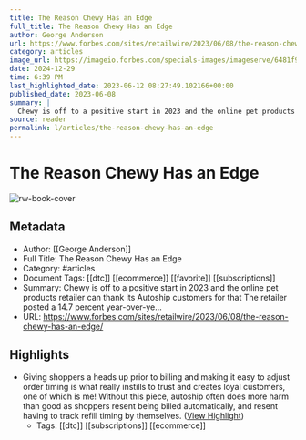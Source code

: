 ```yaml
---
title: The Reason Chewy Has an Edge
full_title: The Reason Chewy Has an Edge
author: George Anderson
url: https://www.forbes.com/sites/retailwire/2023/06/08/the-reason-chewy-has-an-edge/
category: articles
image_url: https://imageio.forbes.com/specials-images/imageserve/6481f977109fd42edbbec538/0x0.jpg?format=jpg&width=1200
date: 2024-12-29
time: 6:39 PM
last_highlighted_date: 2023-06-12 08:27:49.102166+00:00
published_date: 2023-06-08
summary: |
  Chewy is off to a positive start in 2023 and the online pet products retailer can thank its Autoship customers for that The retailer posted a 14.7 percent year-over-ye...
source: reader
permalink: l/articles/the-reason-chewy-has-an-edge
---
```

# The Reason Chewy Has an Edge

![rw-book-cover](https://imageio.forbes.com/specials-images/imageserve/6481f977109fd42edbbec538/0x0.jpg?format=jpg&width=1200)

## Metadata
- Author: [[George Anderson]]
- Full Title: The Reason Chewy Has an Edge
- Category: #articles
- Document Tags: [[dtc]] [[ecommerce]] [[favorite]] [[subscriptions]] 
- Summary: Chewy is off to a positive start in 2023 and the online pet products retailer can thank its Autoship customers for that The retailer posted a 14.7 percent year-over-ye...
- URL: https://www.forbes.com/sites/retailwire/2023/06/08/the-reason-chewy-has-an-edge/

## Highlights
- Giving shoppers a heads up prior to billing and making it easy to adjust order timing is what really instills to trust and creates loyal customers, one of which is me! Without this piece, autoship often does more harm than good as shoppers resent being billed automatically, and resent having to track refill timing by themselves. ([View Highlight](https://read.readwise.io/read/01h2qbft8k4m0vtanxs6mhrf1y))
    - Tags: [[dtc]] [[subscriptions]] [[ecommerce]] 


